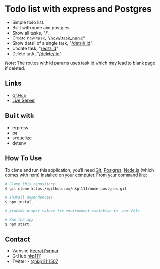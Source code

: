 # Todo list with express and Postgres

- Simple todo list.
- Built with node and postgres.
- Show all tasks, "[/](https://node-postgres-rho.vercel.app/)".
- Create new task, "[/new/:task_name](https://node-postgres-rho.vercel.app/new/this_is_new_task)"
- Show detail of a single task, "[/detail/:id](https://node-postgres-rho.vercel.app/detail/1)"
- Update task, "[/edit/:id](https://node-postgres-rho.vercel.app/edit/1)"
- Delete task, "[/delete/:id](https://node-postgres-rho.vercel.app/delete/1)"

*Note:* The routes with id params uses task id which may lead to blank page if deleted.

## Links

- [GitHub](https://github.com/nkp1111/node-postgres)
- [Live Server](https://node-postgres-rho.vercel.app/)

## Built with

- express
- pg
- sequelize
- dotenv

## How To Use

To clone and run this application, you'll need [Git](https://git-scm.com), [Postgres](https://www.postgresql.org/), [Node.js](https://nodejs.org/en/download/) (which comes with [npm](http://npmjs.com)) installed on your computer. From your command line:

```bash
# Clone this repository
$ git clone https://github.com/nkp1111/node-postgres.git

# Install dependencies
$ npm install

# provide proper values for environment variables in .env file

# Run the app
$ npm start
```

## Contact

- Website [Neeraj Parmar](https://portfolio-teal-six-33.vercel.app/)
- GitHub [nkp1111](https://github.com/nkp1111)
- Twitter - [@nkp11111507](https://twitter.com/@nkp11111507)
